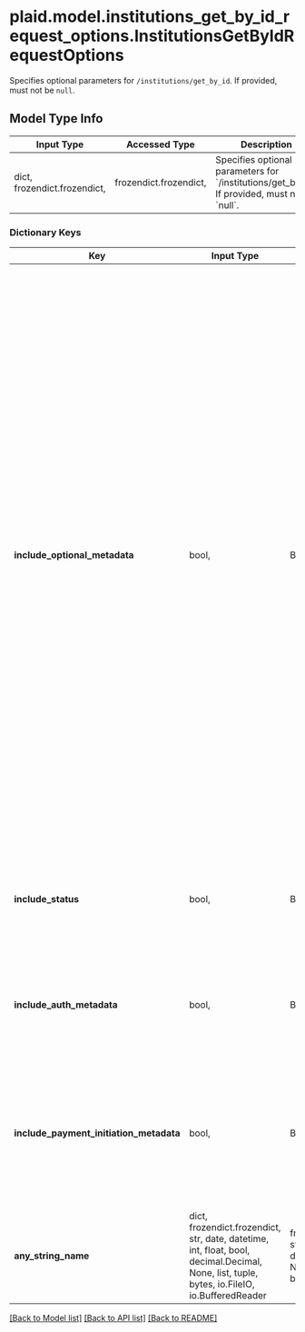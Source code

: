 # plaid.model.institutions_get_by_id_request_options.InstitutionsGetByIdRequestOptions

Specifies optional parameters for `/institutions/get_by_id`. If provided, must not be `null`.

## Model Type Info
Input Type | Accessed Type | Description | Notes
------------ | ------------- | ------------- | -------------
dict, frozendict.frozendict,  | frozendict.frozendict,  | Specifies optional parameters for &#x60;/institutions/get_by_id&#x60;. If provided, must not be &#x60;null&#x60;. | 

### Dictionary Keys
Key | Input Type | Accessed Type | Description | Notes
------------ | ------------- | ------------- | ------------- | -------------
**include_optional_metadata** | bool,  | BoolClass,  | When &#x60;true&#x60;, return an institution&#x27;s logo, brand color, and URL. When available, the bank&#x27;s logo is returned as a base64 encoded 152x152 PNG, the brand color is in hexadecimal format. The default value is &#x60;false&#x60;.  Note that Plaid does not own any of the logos shared by the API and that by accessing or using these logos, you agree that you are doing so at your own risk and will, if necessary, obtain all required permissions from the appropriate rights holders and adhere to any applicable usage guidelines. Plaid disclaims all express or implied warranties with respect to the logos. | [optional] if omitted the server will use the default value of False
**include_status** | bool,  | BoolClass,  | If &#x60;true&#x60;, the response will include status information about the institution. Default value is &#x60;false&#x60;. | [optional] if omitted the server will use the default value of False
**include_auth_metadata** | bool,  | BoolClass,  | When &#x60;true&#x60;, returns metadata related to the Auth product indicating which auth methods are supported. | [optional] if omitted the server will use the default value of False
**include_payment_initiation_metadata** | bool,  | BoolClass,  | When &#x60;true&#x60;, returns metadata related to the Payment Initiation product indicating which payment configurations are supported. | [optional] if omitted the server will use the default value of False
**any_string_name** | dict, frozendict.frozendict, str, date, datetime, int, float, bool, decimal.Decimal, None, list, tuple, bytes, io.FileIO, io.BufferedReader | frozendict.frozendict, str, BoolClass, decimal.Decimal, NoneClass, tuple, bytes, FileIO | any string name can be used but the value must be the correct type | [optional]

[[Back to Model list]](../../README.md#documentation-for-models) [[Back to API list]](../../README.md#documentation-for-api-endpoints) [[Back to README]](../../README.md)

